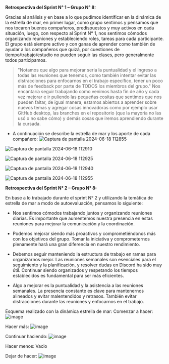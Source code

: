 **Retrospectiva del Sprint N° 1 – Grupo N° 8:**

Gracias al análisis y en base a lo que pudimos identificar en la dinámica de la estrella de mar, en primer lugar, como grupo sentimos y pensamos que nos tocaron buenos compañeros, predispuestos y muy activos en cada situación, luego, con respecto al Sprint N° 1, nos sentimos cómodos organizando reuniones y estableciendo roles, tareas para cada participante.
El grupo está siempre activo y con ganas de aprender como también de ayudar a los compañeros que quizá, por cuestiones de tiempo/trabajo/estudio no pueden seguir las clases, pero generalmente todos participamos.
>"Notamos que algo para mejorar seria la puntualidad y el ingreso a todas las reuniones que tenemos, como también intentar evitar las distracciones para enfocarnos en el trabajo específico, tener un poco más de feedback por parte de TODOS los miembros del grupo."
Nos encantaría seguir trabajando como venimos hasta fin de año y cada vez mejorar e ir puliendo las pequeñas cositas que sentimos que nos pueden faltar, de igual manera, estamos abiertos a aprender sobre nuevos temas y agregar cosas innovadoras como por ejemplo usar GitHub desktop, las branches en el repositorio (que la mayoría no las usó o no sabe cómo) y demás cosas que iremos aprendiendo durante la cursada.

- A continuación se describe la estrella de mar y los aporte de cada compañero: 
![Captura de pantalla 2024-06-18 112855](https://github.com/GabrielaBaldissone/grupo_8_esenciana/assets/113806247/0a2ede06-27ae-491a-97a1-4c7b50d81421)

![Captura de pantalla 2024-06-18 112910](https://github.com/GabrielaBaldissone/grupo_8_esenciana/assets/113806247/c780b79a-b2cc-4bb1-976f-0240f759832d)

![Captura de pantalla 2024-06-18 112925](https://github.com/GabrielaBaldissone/grupo_8_esenciana/assets/113806247/ac996c60-795d-40bc-ad7f-4d4151f08464)

![Captura de pantalla 2024-06-18 112940](https://github.com/GabrielaBaldissone/grupo_8_esenciana/assets/113806247/e8ea77e4-fec8-434e-a715-b6b698e85275)

![Captura de pantalla 2024-06-18 112955](https://github.com/GabrielaBaldissone/grupo_8_esenciana/assets/113806247/1bf8da51-5b78-45b5-9af9-26232d2398eb)


**Retrospectiva del Sprint N° 2 – Grupo N° 8:**

En base a lo trabajado durante el sprint N° 2 y utilizando la temática de estrella de mar a modo de autoevaluación, pensamos lo siguiente:

- Nos sentimos cómodos trabajando juntos y organizando reuniones diarias. Es importante que aumentemos nuestra presencia en estas reuniones para mejorar la comunicación y la coordinación.
- Podemos mejorar siendo más proactivos y comprometiéndonos más con los objetivos del grupo. Tomar la iniciativa y comprometernos plenamente hará una gran diferencia en nuestro rendimiento.
- Debemos seguir manteniendo la estructura de trabajo en ramas para organizarnos mejor. Las reuniones semanales son esenciales para el seguimiento y la planificación, y resolver dudas en Discord ha sido muy útil. Continuar siendo organizados y respetando los tiempos establecidos es fundamental para ser más eficientes.

- Algo a mejorar es la puntualidad y la asistencia a las reuniones semanales. La presencia constante es clave para mantenernos alineados y evitar malentendidos y retrasos. También evitar distracciones durante las reuniones y enfocarnos en el trabajo.

Esquema realizado con la dinámica estrella de mar:
Comenzar a hacer:
![image](https://github.com/user-attachments/assets/f91dc1df-1291-4b71-9066-613e67b974ea)

Hacer más:
![image](https://github.com/user-attachments/assets/d4de60bf-7600-4121-9f50-c68a3e169494)

Continuar haciendo:
![image](https://github.com/user-attachments/assets/d0d92568-0472-4391-aca2-014a582ab978)

Hacer menos: Vacio

Dejar de hacer:
![image](https://github.com/user-attachments/assets/77c365cd-ee96-4230-afe6-acf9a27d17d5)
